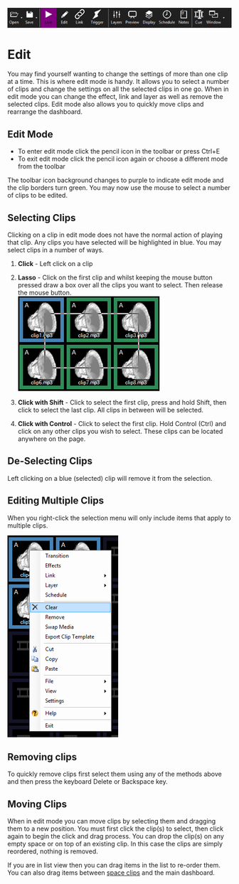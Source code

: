 ![](../../images/toolbar.png) 
# Edit

You may find yourself wanting to change the settings of more than one clip at a time. This is where edit mode is handy. It allows you to select a number of clips and change the settings on all the selected clips in one go. When in edit mode you can change the effect, link and layer as well as remove the selected clips. Edit mode also allows you to quickly move clips and rearrange the dashboard.

## Edit Mode
- To enter edit mode click the pencil icon in the toolbar or press Ctrl+E
- To exit edit mode click the pencil icon again or choose a different mode from the toolbar

The toolbar icon background changes to purple to indicate edit mode and the clip borders turn green. You may now use the mouse to select a number of clips to be edited. 

## Selecting Clips
Clicking on a clip in edit mode does not have the normal action of playing that clip. Any clips you have selected will be highlighted in blue. You may select clips in a number of ways.

1. **Click** - Left click on a clip

2. **Lasso** - Click on the first clip and whilst keeping the mouse button pressed draw a box over all the clips you want to select. Then release the mouse button.   
![](../../images/edit-lasso.png)

3. **Click with Shift** - Click to select the first clip, press and hold Shift, then click to select the last clip. All clips in between will be selected.

4. **Click with Control** - Click to select the first clip. Hold Control (Ctrl) and click on any other clips you wish to select. These clips can be located anywhere on the page.

## De-Selecting Clips
Left clicking on a blue (selected) clip will remove it from the selection.
 
## Editing Multiple Clips
When you right-click the selection menu will only include items that apply to multiple clips.

![](../../images/edit-mode-menu.png)

## Removing clips
To quickly remove clips first select them using any of the methods above and then press the keyboard Delete or Backspace key.

## Moving Clips
When in edit mode you can move clips by selecting them and dragging them to a new position. You must first click the clip(s) to select, then click again to begin the click and drag process. You can drop the clip(s) on any empty space or on top of an existing clip. In this case the clips are simply reordered, nothing is removed.

If you are in list view then you can drag items in the list to re-order them. You can also drag items between [space clips](../clipTypes/CueListSpaceClip.md) and the main dashboard.
